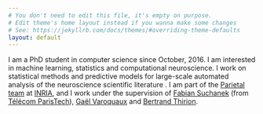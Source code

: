 ```yaml
---
# You don't need to edit this file, it's empty on purpose.
# Edit theme's home layout instead if you wanna make some changes
# See: https://jekyllrb.com/docs/themes/#overriding-theme-defaults
layout: default
---
```


I am a PhD student in computer science since October, 2016. I am interested in
machine learning, statistics and computational neuroscience. I work on
statistical methods and predictive models for large-scale automated analysis of
the neuroscience scientific literature . I am part of
the [Parietal team](https://team.inria.fr/parietal/)
at [INRIA](https://www.inria.fr/en/), and I work under the supervision
of [Fabian Suchanek](https://suchanek.name)
(from
[Télécom ParisTech](https://www.telecom-paristech.fr/eng)),
[Gaël Varoquaux](http://gael-varoquaux.info)
and
[Bertrand Thirion](https://team.inria.fr/parietal/team-members/bertrand-thirions-page/).
